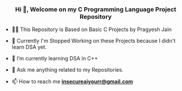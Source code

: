<h3 align="center">Hi 👋, Welcome on my C Programming Language Project Repository</h3>

- 🧑‍💻 This Repository is Based on Basic C Projects by Pragyesh Jain
- 🔭 Currently I'm Stopped Working on these Projects because I didn't learn DSA yet.

- 🌱 I’m currently learning DSA in C++

- 💬 Ask me anything related to my Repositories.

- 📫 How to reach me **insecureaiyourr@gmail.com**

